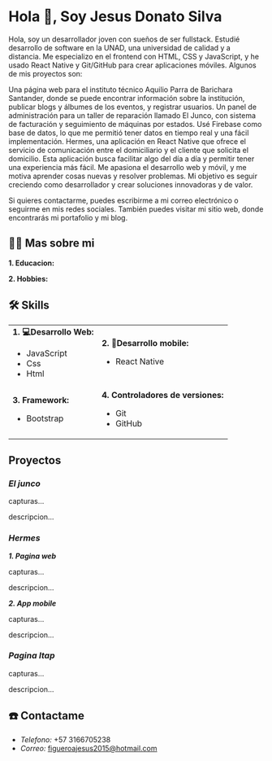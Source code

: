 
# Hola 👋, Soy Jesus Donato Silva

Hola, soy un desarrollador joven con sueños de ser fullstack. Estudié desarrollo de software en la UNAD, una universidad de calidad y a distancia. Me especializo en el frontend con HTML, CSS y JavaScript, y he usado React Native y Git/GitHub para crear aplicaciones móviles. Algunos de mis proyectos son:

Una página web para el instituto técnico Aquilio Parra de Barichara Santander, donde se puede encontrar información sobre la institución, publicar blogs y álbumes de los eventos, y registrar usuarios. Un panel de administración para un taller de reparación llamado El Junco, con sistema de facturación y seguimiento de máquinas por estados. Usé Firebase como base de datos, lo que me permitió tener datos en tiempo real y una fácil implementación. Hermes, una aplicación en React Native que ofrece el servicio de comunicación entre el domiciliario y el cliente que solicita el domicilio. Esta aplicación busca facilitar algo del día a día y permitir tener una experiencia más fácil. Me apasiona el desarrollo web y móvil, y me motiva aprender cosas nuevas y resolver problemas. Mi objetivo es seguir creciendo como desarrollador y crear soluciones innovadoras y de valor.

Si quieres contactarme, puedes escribirme a mi correo electrónico o seguirme en mis redes sociales. También puedes visitar mi sitio web, donde encontrarás mi portafolio y mi blog.

## 🧑🏻 Mas sobre mi
**1. Educacion:**

**2. Hobbies:**

## 🛠 Skills
<table>
  <tr>
    <td> 
      <strong>1. 💻Desarrollo Web:</strong>
      <ul>
        <li>JavaScript</li>
        <li>Css</li>
        <li>Html</li>
      </ul>
    </td>
    <td>
      <strong>2. 📱Desarrollo mobile:</strong>
      <ul>
        <li>React Native</li>
      </ul>
    </td>
  </tr>
  <tr>
    <td> 
      <strong>3. Framework:</strong>
      <ul>
        <li>Bootstrap</li>
      </ul>
    </td>
    <td> 
      <strong>4. Controladores de versiones:</strong>
      <ul>
        <li>Git</li>
        <li>GitHub</li>
      </ul>
    </td>
  </tr>
</table>

## Proyectos

### _El junco_

capturas...

descripcion...

### _Hermes_

**_1. Pagina web_**

capturas...

descripcion...

**_2. App mobile_**

capturas...

descripcion...

### _Pagina Itap_

capturas...

descripcion...

## ☎️ Contactame
- _Telefono:_ +57 3166705238
- _Correo:_ figueroajesus2015@hotmail.com
